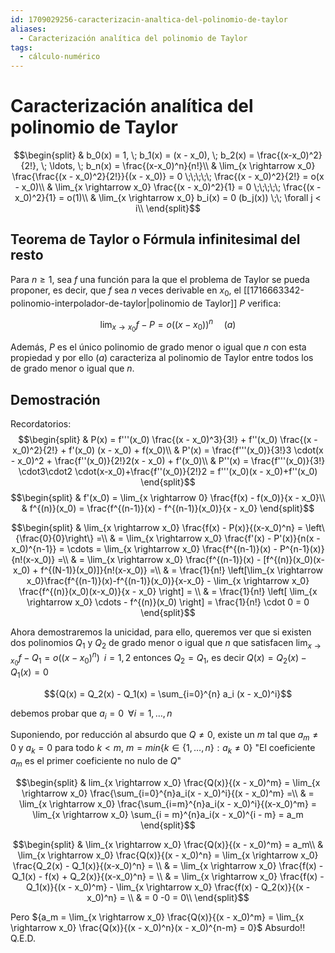 ```yaml
---
id: 1709029256-caracterizacin-analtica-del-polinomio-de-taylor
aliases:
  - Caracterización analítica del polinomio de Taylor
tags:
  - cálculo-numérico
---
```


# Caracterización analítica del polinomio de Taylor

$$\begin{split}
    & b_0(x) = 1, \; b_1(x) = (x - x_0), \; b_2(x) = \frac{(x-x_0)^2}{2!}, \; \ldots, \; b_n(x) = \frac{(x-x_0)^n}{n!}\\
    & \lim_{x \rightarrow x_0} \frac{\frac{(x - x_0)^2}{2!}}{(x - x_0)} = 0 \;\;\;\;\; \frac{(x - x_0)^2}{2!} = o(x - x_0)\\
    & \lim_{x \rightarrow x_0} \frac{(x - x_0)^2}{1} = 0 \;\;\;\;\; \frac{(x - x_0)^2}{1} = o(1)\\
    & \lim_{x \rightarrow x_0} b_i(x) = 0 (b_j(x)) \;\; \forall j < i\\
\end{split}$$

## Teorema de Taylor o Fórmula infinitesimal del resto

Para $n \geq 1$, sea $f$ una función para la que el problema de Taylor se pueda proponer, es decir, que $f$ sea $n$ veces derivable en $x_0$, el [[1716663342-polinomio-interpolador-de-taylor|polinomio de Taylor]] $P$ verifica:

$$ \lim_{x \rightarrow x_0} f-P= o((x- x_0))^n \;\;\;\;\; (a)$$

Además, $P$ es el único polinomio de grado menor o igual que $n$ con esta propiedad y por ello $(a)$ caracteriza al polinomio de Taylor entre todos los de grado menor o igual que $n$.

## Demostración


Recordatorios:
$$\begin{split}
    & P(x) = f'''(x_0) \frac{(x - x_0)^3}{3!} + f''(x_0) \frac{(x - x_0)^2}{2!} + f'(x_0) (x - x_0) + f(x_0)\\
    & P'(x) = \frac{f'''(x_0)}{3!}3 \cdot(x - x_0)^2 + \frac{f''(x_0)}{2!}2(x - x_0) + f'(x_0)\\
    & P''(x) =  \frac{f'''(x_0)}{3!} \cdot3\cdot2 \cdot(x-x_0)+\frac{f''(x_0)}{2!}2 = f'''(x_0)(x - x_0)+f''(x_0)
\end{split}$$
$$\begin{split}
	& f'(x_0) = \lim_{x \rightarrow 0} \frac{f(x) - f(x_0)}{x - x_0}\\
	& f^{(n)}(x_0) = \frac{f^{(n-1)}(x) - f^{(n-1)}(x_0)}{x - x_0}
\end{split}$$

$$\begin{split}
    & \lim_{x \rightarrow x_0} \frac{f(x) - P(x)}{(x-x_0)^n} = \left\{\frac{0}{0}\right\} =\\
    & = \lim_{x \rightarrow x_0} \frac{f'(x) - P'(x)}{n(x - x_0)^{n-1}} = \cdots = \lim_{x \rightarrow x_0}  \frac{f^{(n-1)}(x) - P^{n-1}(x)}{n!(x-x_0)} =\\
    & = \lim_{x \rightarrow x_0} \frac{f^{(n-1)}(x) - [f^{(n)}(x_0)(x-x_0) + f^{(N-1)}(x_0)]}{n!(x-x_0)} =\\
    & =  \frac{1}{n!} \left[\lim_{x \rightarrow x_0}\frac{f^{(n-1)}(x)-f^{(n-1)}(x_0)}{x-x_0} - \lim_{x \rightarrow x_0} \frac{f^{(n)}(x_0)(x-x_0)}{x - x_0} \right] = \\
    & = \frac{1}{n!} \left[ \lim_{x \rightarrow x_0} \cdots - f^{(n)}(x_0) \right] = \frac{1}{n!} \cdot 0 = 0
\end{split}$$

Ahora demostraremos la unicidad, para ello, queremos ver que si existen dos polinomios $Q_1$ y $Q_2$ de grado menor o igual que $n$ que satisfacen ${\lim_{x \rightarrow x_0}f - Q_1 = o((x-x_0)^n) \;\; i = 1,2}$ entonces $Q_2 = Q_1$, es decir $Q(x) = Q_2(x) - Q_1(x) = 0$

$${Q(x) = Q_2(x) - Q_1(x) = \sum_{i=0}^{n} a_i (x - x_0)^i}$$

debemos probar que $a_i=0 \;\; \forall i = 1, \ldots, n$

Suponiendo, por reducción al absurdo que $Q \neq 0$, existe un $m$ tal que $a_m \neq 0$ y $a_k = 0$ para todo $k < m$, ${m = min\{k \in \{1, \ldots, n\} : a_k \neq 0\}}$
"El coeficiente $a_m$ es el primer coeficiente no nulo de $Q$"

$$\begin{split}
	& lim_{x \rightarrow x_0} \frac{Q(x)}{(x - x_0)^m} = \lim_{x \rightarrow x_0} \frac{\sum_{i=0}^{n}a_i(x - x_0)^i}{(x - x_0)^m} =\\
	& = \lim_{x \rightarrow x_0} \frac{\sum_{i=m}^{n}a_i(x - x_0)^i}{(x-x_0)^m} = \lim_{x \rightarrow x_0} \sum_{i = m}^{n}a_i(x - x_0)^{i - m} = a_m
\end{split}$$

$$\begin{split}
	& \lim_{x \rightarrow x_0} \frac{Q(x)}{(x - x_0)^m} = a_m\\
	& \lim_{x \rightarrow x_0} \frac{Q(x)}{(x - x_0)^n} = \lim_{x \rightarrow x_0} \frac{Q_2(x) - Q_1(x)}{(x-x_0)^n} = \\
	& = \lim_{x \rightarrow x_0} \frac{f(x) - Q_1(x) - f(x) + Q_2(x)}{(x-x_0)^n} = \\
	& = \lim_{x \rightarrow x_0} \frac{f(x) - Q_1(x)}{(x - x_0)^m} - \lim_{x \rightarrow x_0} \frac{f(x) - Q_2(x)}{(x - x_0)^n} = \\
	& = 0 -0 = 0\\
\end{split}$$

Pero ${a_m = \lim_{x \rightarrow x_0} \frac{Q(x)}{(x - x_0)^m} = \lim_{x \rightarrow x_0} \frac{Q(x)}{(x - x_0)^n}(x - x_0)^{n-m} = 0}$ Absurdo!! Q.E.D.
